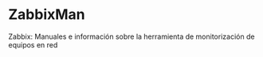 # ZabbixMan
Zabbix: Manuales e información sobre la herramienta de monitorización de equipos en red
